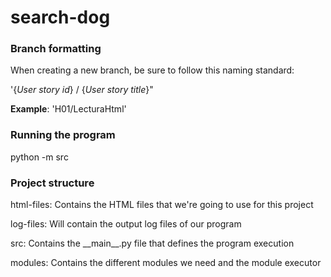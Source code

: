 # search-dog

### Branch formatting

When creating a new branch, be sure to follow this naming standard:

'{*User story id*} / {*User story title*}"

**Example**: 'H01/LecturaHtml'

### Running the program

python -m src


### Project structure

html-files: Contains the HTML files that we're going to use for this project

log-files: Will contain the output log files of our program

src: Contains the \_\_main\_\_.py file that defines the program execution

modules: Contains the different modules we need and the module executor
